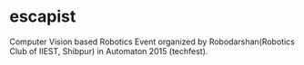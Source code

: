 # escapist
Computer Vision based Robotics Event organized by Robodarshan(Robotics Club of IIEST, Shibpur) in Automaton 2015 (techfest). 
